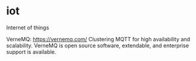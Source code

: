 # iot
Internet of things

VerneMQ: https://vernemq.com/
Clustering MQTT for high availability and scalability.
VerneMQ is open source software, extendable, and enterprise support is available.

